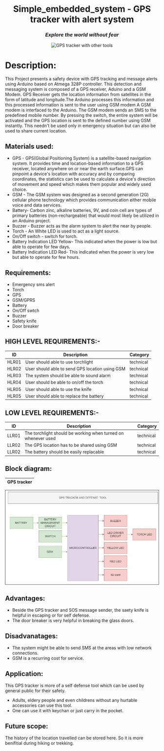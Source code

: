 <h1 align="center">Simple_embedded_system - GPS tracker with alert system </h1>
<i><h3 align = "center"> Explore the world without fear </h3></i>

<p align="center">
  <img width="680" src="https://user-images.githubusercontent.com/98869524/154886417-6cf39f54-352a-4c43-805f-c787881b6bcc.jpg" alt="GPS tracker with other tools">
</p>

# Description:
This Project presents a safety device with GPS tracking and message alerts using Arduino based on Atmega 328P controller. This detection and messaging system is composed of a GPS receiver, Aduino and a GSM Modem. GPS Receiver gets the location information from satellites in the form of latitude and longitude.The Arduino processes this information and this processed information is sent to the user using GSM modem A GSM modem is interfaced to the Arduino. The GSM modem sends an SMS to the predefined mobile number. By pressing the switch, the entire system will be activated and the GPS location is sent to the defined number using GSM instantly.
This needn't be used only in emergency situation but can also be used to share current location. 

## Materials used:
* GPS - GPS(Global Positioning System) is a satellite-based navigation system. It provides time and location-based information to a GPS receiver, located anywhere on or near the earth surface.GPS can pinpoint a device's location with accuracy and by comparing coordinates, the statistics can be used to calculate a device's direction of movement and speed which makes them popular and widely used choice.
* GSM - The GSM system was designed as a second generation (2G) cellular phone technology which provides communication either mobile voice and data services.
* Battery- Carbon zinc, alkaline batteries, 9V, and coin cell are types of primary batteries (non-rechargeable) that would most likely be utilized in an Arduino project.
* Buzzer - Buzzer acts as the alarm system to alert the near by people.
* Torch - An White LED is used to act as a light source. 
* On/Off switch - switch for torch.
* Battery Indication LED Yellow- This indicated when the power is low but able to operate for few days.
* Battery Indication LED Red- This indicated when the power is very low but able to operate for few hours.

## Requirements:
* Emergency sms alert
* Torch
* GPS 
* GSM/GPRS 
* Battery
* On/Off swtch
* Buzzer
* Safety knife 
* Door breaker 
 
## HIGH LEVEL REQUIREMENTS:-
| ID | Description | Category | 
| ----- | ----- | ------- | 
|HLR01|User should able to use torchlight |technical|  
|HLR02|User should able to send GPS location using GSM|technical|
|HLR03|The system should be able to sound alarm |technical|
|HLR04|User should be able to on/off the torch|technical|   
|HLR05|User should able to use the knife |technical|
|HLR05|User should able to replace the battery |technical|


## LOW LEVEL REQUIREMENTS:-
| ID | Description | Category | 
| ----- | ----- | ------- |
|LLR01|The torchlight should be working when turned on whenever used |technical|  
|LLR02|The GPS location has to be shared using GSM |technical|
|LLR02|The battery should be easily replacable |technical|


## Block diagram:
|GPS tracker|
|:--:|
![Simple embeddded - GPS tracker](https://github.com/Y-133/M2-EmbSys/blob/main/images/simple_ES_GPS_blk_dig.jpg)

## Advantages: 
* Beside the GPS tracker and SOS message sender, the saety knife is helpful in escaping or for self defense.
* The door breaker is very helpful in breaking the glass doors.

## Disadvanatages:
* The system might be able to send SMS at the areas with low network connections.
*  GSM is a recurring cost for service. 

## Application:
This GPS tracker is more of a self defense tool which can be used by general public for their safety.
* Adults, eldery people and even childrens without any hurtable accessories can use this tool.
* One can use it with keychan or just carry in the pocket. 

## Future scope:
The history of the location travelled can be stored here. So it is more benifitial during hiking or trekking.
